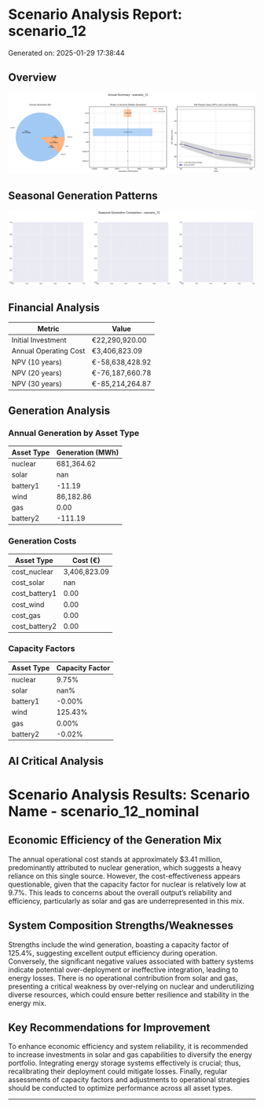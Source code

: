 # Scenario Analysis Report: scenario_12
Generated on: 2025-01-29 17:38:44

## Overview
![Annual Summary](figure/annual_summary.png)

## Seasonal Generation Patterns
![Seasonal Comparison](figure/seasonal_comparison.png)

## Financial Analysis
| Metric | Value |
|--------|--------|
| Initial Investment | €22,290,920.00 |
| Annual Operating Cost | €3,406,823.09 |
| NPV (10 years) | €-58,638,428.92 |
| NPV (20 years) | €-76,187,660.78 |
| NPV (30 years) | €-85,214,264.87 |

## Generation Analysis

### Annual Generation by Asset Type
| Asset Type | Generation (MWh) |
|------------|-----------------|
| nuclear | 681,364.62 |
| solar | nan |
| battery1 | -11.19 |
| wind | 86,182.86 |
| gas | 0.00 |
| battery2 | -111.19 |

### Generation Costs
| Asset Type | Cost (€) |
|------------|----------|
| cost_nuclear | 3,406,823.09 |
| cost_solar | nan |
| cost_battery1 | 0.00 |
| cost_wind | 0.00 |
| cost_gas | 0.00 |
| cost_battery2 | 0.00 |

### Capacity Factors
| Asset Type | Capacity Factor |
|------------|----------------|
| nuclear | 9.75% |
| solar | nan% |
| battery1 | -0.00% |
| wind | 125.43% |
| gas | 0.00% |
| battery2 | -0.02% |

## AI Critical Analysis
# Scenario Analysis Results: Scenario Name - scenario_12_nominal

## Economic Efficiency of the Generation Mix
The annual operational cost stands at approximately $3.41 million, predominantly attributed to nuclear generation, which suggests a heavy reliance on this single source. However, the cost-effectiveness appears questionable, given that the capacity factor for nuclear is relatively low at 9.7%. This leads to concerns about the overall output’s reliability and efficiency, particularly as solar and gas are underrepresented in this mix.

## System Composition Strengths/Weaknesses
Strengths include the wind generation, boasting a capacity factor of 125.4%, suggesting excellent output efficiency during operation. Conversely, the significant negative values associated with battery systems indicate potential over-deployment or ineffective integration, leading to energy losses. There is no operational contribution from solar and gas, presenting a critical weakness by over-relying on nuclear and underutilizing diverse resources, which could ensure better resilience and stability in the energy mix.

## Key Recommendations for Improvement
To enhance economic efficiency and system reliability, it is recommended to increase investments in solar and gas capabilities to diversify the energy portfolio. Integrating energy storage systems effectively is crucial; thus, recalibrating their deployment could mitigate losses. Finally, regular assessments of capacity factors and adjustments to operational strategies should be conducted to optimize performance across all asset types.

---
